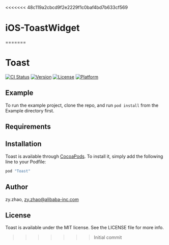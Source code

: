 <<<<<<< 48c119a2cbcd9f2e2229f1c0baf4bd7b633cf569
# iOS-ToastWidget
=======
# Toast

[![CI Status](http://img.shields.io/travis/zy.zhao/Toast.svg?style=flat)](https://travis-ci.org/zy.zhao/Toast)
[![Version](https://img.shields.io/cocoapods/v/Toast.svg?style=flat)](http://cocoapods.org/pods/Toast)
[![License](https://img.shields.io/cocoapods/l/Toast.svg?style=flat)](http://cocoapods.org/pods/Toast)
[![Platform](https://img.shields.io/cocoapods/p/Toast.svg?style=flat)](http://cocoapods.org/pods/Toast)

## Example

To run the example project, clone the repo, and run `pod install` from the Example directory first.

## Requirements

## Installation

Toast is available through [CocoaPods](http://cocoapods.org). To install
it, simply add the following line to your Podfile:

```ruby
pod "Toast"
```

## Author

zy.zhao, zy.zhao@alibaba-inc.com

## License

Toast is available under the MIT license. See the LICENSE file for more info.
>>>>>>> Initial commit
